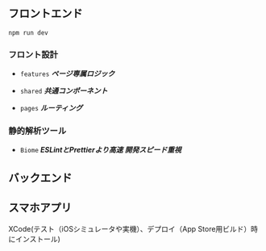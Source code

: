 ## フロントエンド
```
npm run dev
```

### フロント設計
- ```features```
***ページ専属ロジック***

- ```shared```
***共通コンポーネント***

- ```pages```
***ルーティング***

### 静的解析ツール
- ```Biome```
***ESLintとPrettierより高速***
***開発スピード重視***

## バックエンド


## スマホアプリ

XCode(テスト（iOSシミュレータや実機）、デプロイ（App Store用ビルド）時にインストール)
